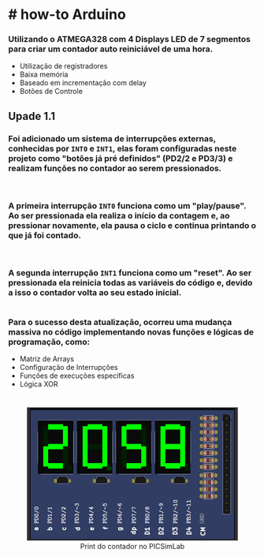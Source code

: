 # # how-to Arduino

### Utilizando o ATMEGA328 com 4 Displays LED de 7 segmentos para criar um contador auto reiniciável de uma hora. <p>

* Utilização de registradores
* Baixa memória
* Baseado em incrementação com delay
* Botões de Controle

## Upade 1.1
### Foi adicionado um sistema de interrupções externas, conhecidas por `INT0` e `INT1`, elas foram configuradas neste projeto como "botões já pré definidos" (PD2/2 e PD3/3) e realizam funções no contador ao serem pressionados.
<br>

### A primeira interrupção `INT0` funciona como um "play/pause". Ao ser pressionada ela realiza o início da contagem e, ao pressionar novamente, ela pausa o ciclo e continua printando o que já foi contado.
<br>

### A segunda interrupção `INT1` funciona como um "reset". Ao ser pressionada ela reinicia todas as variáveis do código e, devido a isso o contador volta ao seu estado inicial.
#

### Para o sucesso desta atualização, ocorreu uma mudança massiva no código implementando novas funções e lógicas de programação, como: <p>

* Matriz de Arrays
* Configuração de Interrupções
* Funções de execuções específicas
* Lógica XOR
#

<p align="center">
  <img src="./images/counter.png" alt="print do PinSimLab"/><br>
  Print do contador no PICSimLab
</p>